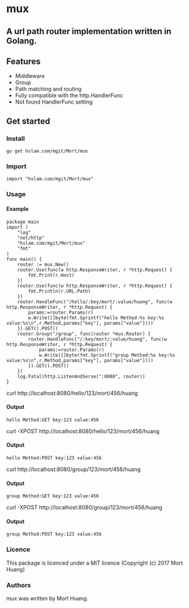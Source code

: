 # mux
## A url path router implementation written in Golang.

## Features

* Middleware
* Group
* Path matching and routing
* Fully compatible with the http.HandlerFunc
* Not found HandlerFunc setting

## Get started

### Install
```
go get hslam.com/mgit/Mort/mux
```
### Import
```
import "hslam.com/mgit/Mort/mux"
```
### Usage
#### Example
```
package main
import (
	"log"
	"net/http"
	"hslam.com/mgit/Mort/mux"
	"fmt"
)
func main() {
	router := mux.New()
	router.Use(func(w http.ResponseWriter, r *http.Request) {
		fmt.Print(r.Host)
	})
	router.Use(func(w http.ResponseWriter, r *http.Request) {
		fmt.Println(r.URL.Path)
	})
	router.HandleFunc("/hello/:key/mort/:value/huang", func(w http.ResponseWriter, r *http.Request) {
		params:=router.Params(r)
		w.Write([]byte(fmt.Sprintf("hello Method:%s key:%s value:%s\n",r.Method,params["key"], params["value"])))
	}).GET().POST()
	router.Group("/group", func(router *mux.Router) {
		router.HandleFunc("/:key/mort/:value/huang", func(w http.ResponseWriter, r *http.Request) {
			params:=router.Params(r)
			w.Write([]byte(fmt.Sprintf("group Method:%s key:%s value:%s\n",r.Method,params["key"], params["value"])))
		}).GET().POST()
	})
	log.Fatal(http.ListenAndServe(":8080", router))
}
```

curl http://localhost:8080/hello/123/mort/456/huang
#### Output
```
hello Method:GET key:123 value:456
```
curl -XPOST http://localhost:8080/hello/123/mort/456/huang
#### Output
```
hello Method:POST key:123 value:456
```
curl http://localhost:8080/group/123/mort/456/huang
#### Output
```
group Method:GET key:123 value:456
```
curl -XPOST http://localhost:8080/group/123/mort/456/huang
#### Output
```
group Method:POST key:123 value:456
```
### Licence
This package is licenced under a MIT licence (Copyright (c) 2017 Mort Huang)


### Authors
mux was written by Mort Huang.


